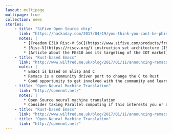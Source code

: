 ```yaml
---
layout: multipage
multipage: true
collection: news
stories:
    - title: "SiFive Open Source chip"
      link: "https://hackaday.com/2017/04/19/you-think-you-cant-be-phished/"
      notes: |
        * [Freedom E310 Risc-V SoC](https://www.sifive.com/products/freedom-e310/)
        * [Risc-V](https://riscv.org/) instruction set architecture (ISA) is free and open source
        * [Article about the FE310 and its targeting of the IOT market](http://www.infoworld.com/article/3155047/internet-of-things/sifive-rolls-out-fully-open-source-chip-for-iot-devices.html)
    - title: "Rust-based Emacs"
      link: "http://www.wilfred.me.uk/blog/2017/01/11/announcing-remacs-porting-emacs-to-rust/"
      notes: |
        * Emacs is based on Elisp and C
        * Remacs is a community driven port to change the C to Rust
        * Good opportunity to get involved with the community and learn about Rust
    - title: "Open Neural Machine Translation"
      link: "http://opennmt.net/"
      notes: |
        * Open Source neural machine translation
        * Consider taking Parallel computing if this interests you or apply to work with [MVAPICH](http://mvapich.cse.ohio-state.edu/)
    - title: "Rust-based Emacs"
      link: "http://www.wilfred.me.uk/blog/2017/01/11/announcing-remacs-porting-emacs-to-rust/"
    - title: "Open Neural Machine Translation"
      link: "http://opennmt.net/"
---
```

